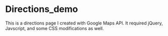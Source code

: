 Directions_demo
===============

This is a directions page I created with Google Maps API. It required jQuery, Javscript, and some CSS modifications as well.
